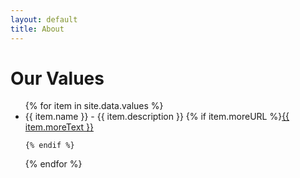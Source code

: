 ```yaml
---
layout: default
title: About
---
```

<h1>Our Values</h1>
<ul>
  {% for item in site.data.values %}
  <li>{{ item.name }} - {{ item.description }}
    {% if item.moreURL %}<a href="{{item.moreURL}}">{{ item.moreText }}</a>

    {% endif %}
  </li>
  {% endfor %}
</ul>
